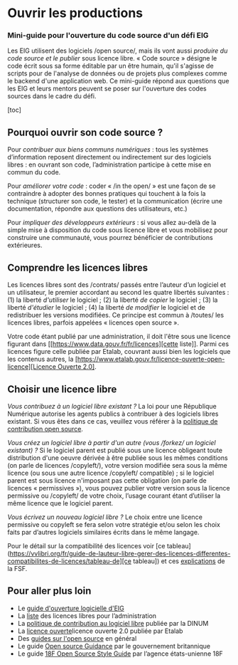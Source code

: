 # Ouvrir les productions

### Mini-guide pour l'ouverture du code source d'un défi EIG

Les EIG utilisent des logiciels /open source/, mais ils vont aussi
*produire du code source et le publier* sous licence libre.  « Code
source » désigne le code écrit sous sa forme éditable par un être
humain, qu'il s'agisse de scripts pour de l'analyse de données ou de
projets plus complexes comme le backend d'une application web.  Ce
mini-guide répond aux questions que les EIG et leurs mentors peuvent
se poser sur l'ouverture des codes sources dans le cadre du défi.

[toc]

## Pourquoi ouvrir son code source ?

Pour *contribuer aux biens communs numériques* : tous les systèmes
d’information reposent directement ou indirectement sur des logiciels
libres : en ouvrant son code, l’administration participe à cette mise
en commun du code.

Pour *améliorer votre code* : coder « /in the open/ » est une façon de se
contraindre à adopter des bonnes pratiques qui touchent à la fois la
technique (structurer son code, le tester) et la communication (écrire
une documentation, répondre aux questions des utilisateurs, etc.)

Pour *impliquer des développeurs extérieurs* : si vous allez au-delà de
la simple mise à disposition du code sous licence libre et vous
mobilisez pour construire une communauté, vous pourrez bénéficier de
contributions extérieures.

## Comprendre les licences libres

Les licences libres sont des /contrats/ passés entre l’auteur d’un
logiciel et un utilisateur, le premier accordant au second les quatre
libertés suivantes : (1) la liberté *d'utiliser* le logiciel ; (2) la
liberté *de copier* le logiciel ; (3) la liberté *d'étudier* le logiciel ;
(4) la liberté *de modifier* le logiciel et de redistribuer les versions
modifiées.  Ce principe est commun à /toutes/ les licences libres,
parfois appelées « licences open source ».

Votre code étant publié par une administration, il doit l'être sous
une licence figurant dans [[https://www.data.gouv.fr/fr/licences][cette liste]].  Parmi ces licences figure
celle publiée par Etalab, couvrant aussi bien les logiciels que les
contenus autres, la [[https://www.etalab.gouv.fr/licence-ouverte-open-licence][Licence Ouverte 2.0]]([[https://www.etalab.gouv.fr/wp-content/uploads/2017/04/ETALAB-Licence-Ouverte-v2.0.pdf][pdf]]).

## Choisir une licence libre

*Vous contribuez à un logiciel libre existant ?* La loi pour une
République Numérique autorise les agents publics à contribuer à des
logiciels libres existant.  Si vous êtes dans ce cas, veuillez vous
référer à la [politique de contribution open source](https://disic.github.io/politique-de-contribution-open-source/*). 

*Vous créez un logiciel libre à partir d'un autre (vous /forkez/ un
logiciel existant) ?* Si le logiciel parent est publié sous une licence
obligeant toute distribution d'une oeuvre dérivée à être publiée sous
les mêmes conditions (on parle de licences /copyleft/), votre version
modifiée sera sous la même licence (ou sous une autre licence /copyleft/
compatible) ; si le logiciel parent est sous licence n'imposant pas
cette obligation (on parle de licences « permissives »), vous pouvez
publier votre version sous la licence permissive ou /copyleft/ de votre
choix, l’usage courant étant d’utiliser la même licence que le
logiciel parent.
     
*Vous écrivez un nouveau logiciel libre ?* Le choix entre une licence
permissive ou copyleft se fera selon votre stratégie et/ou selon les
choix faits par d’autres logiciels similaires écrits dans le même
langage.

Pour le détail sur la compatibilité des licences voir [ce tableau](https://vvlibri.org/fr/guide-de-lauteur-libre-gerer-des-licences-differentes-compatibilites-de-licences/tableau-de][ce tableau]) et
ces [explications](https://www.gnu.org/licenses/license-compatibility.fr.html][explications) de la FSF.

## Pour aller plus loin

- Le [guide d'ouverture logicielle d'EIG](https://guides.etalab.gouv.fr/logiciels/)
- La [liste](https://www.data.gouv.fr/fr/licences) des licences libres pour l’administration
- La [politique de contribution au logiciel libre](https://www.numerique.gouv.fr/publications/politique-logiciel-libre/) publiée par la DINUM
- La [licence ouverte](https://www.etalab.gouv.fr/licence-ouverte-open-licence)licence ouverte 2.0 publiée par Etalab
- Des [guides sur l'open source](https://opensource.guide) en général
- Le guide [Open source Guidance](https://www.gov.uk/government/publications/open-source-guidance) par le gouvernement britannique
- Le guide [18F Open Source Style Guide](https://open-source-guide.18f.gov/) par l’agence états-unienne 18F
